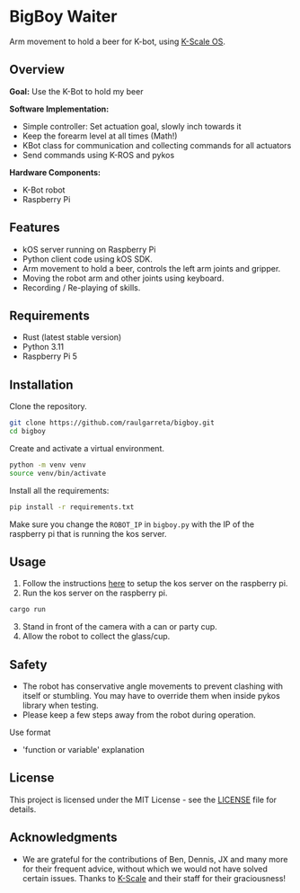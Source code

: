 # BigBoy Waiter

Arm movement to hold a beer for K-bot, using [K-Scale OS](https://github.com/kscalelabs/kos/).

## Overview

**Goal:** 
Use the K-Bot to hold my beer

**Software Implementation:**
- Simple controller: Set actuation goal, slowly inch towards it
- Keep the forearm level at all times (Math!)
- KBot class for communication and collecting commands for all actuators
- Send commands using K-ROS and pykos

**Hardware Components:**
- K-Bot robot
- Raspberry Pi


## Features

- kOS server running on Raspberry Pi
- Python client code using kOS SDK.
- Arm movement to hold a beer, controls the left arm joints and gripper.
- Moving the robot arm and other joints using keyboard.
- Recording / Re-playing of skills.


## Requirements 

- Rust (latest stable version)
- Python 3.11
- Raspberry Pi 5


## Installation

Clone the repository.

```bash
git clone https://github.com/raulgarreta/bigboy.git
cd bigboy
```

Create and activate a virtual environment.

```bash
python -m venv venv
source venv/bin/activate
```

Install all the requirements:

```bash
pip install -r requirements.txt
```

Make sure you change the `ROBOT_IP` in `bigboy.py` with the IP of the raspberry pi that is running the
kos server.

## Usage

1. Follow the instructions [here](https://sponge-sled-8df.notion.site/Setting-up-K-Bot-17f9bcb033d880509bcbfaff1db4fc33) to setup the kos server on the raspberry pi.
2. Run the kos server on the raspberry pi.
```bash
cargo run
```

3. Stand in front of the camera with a can or party cup.
4. Allow the robot to collect the glass/cup.

## Safety

- The robot has conservative angle movements to prevent clashing with itself or stumbling. You may have to override them when inside pykos library when testing. 
- Please keep a few steps away from the robot during operation.

Use format 
- 'function or variable' explanation

## License

This project is licensed under the MIT License - see the [LICENSE](LICENSE) file for details.

## Acknowledgments

- We are grateful for the contributions of Ben, Dennis, JX and many more for their frequent advice, without which we would not have solved certain issues. Thanks to [K-Scale](https://github.com/kscalelabs) and their staff for their graciousness!
